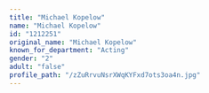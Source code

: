 ```yaml
---
title: "Michael Kopelow"
name: "Michael Kopelow"
id: "1212251"
original_name: "Michael Kopelow"
known_for_department: "Acting"
gender: "2"
adult: "false"
profile_path: "/zZuRrvuNsrXWqKYFxd7ots3oa4n.jpg"
---
```

